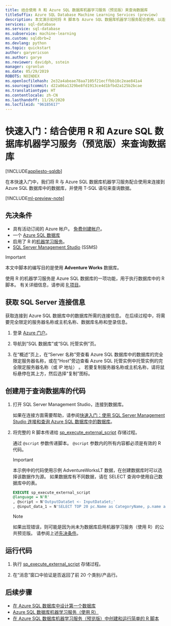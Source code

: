 ```yaml
---
title: 结合使用 R 和 Azure SQL 数据库机器学习服务（预览版）来查询数据库
titleSuffix: Azure SQL Database Machine Learning Services (preview)
description: 本文演示如何将 R 脚本与 Azure SQL 数据库机器学习服务配合使用，以连接到 Azure SQL 数据库中的数据库并使用 Transact-SQL 语句对其进行查询。
services: sql-database
ms.service: sql-database
ms.subservice: machine-learning
ms.custom: sqldbrb=2
ms.devlang: python
ms.topic: quickstart
author: garyericson
ms.author: garye
ms.reviewer: davidph, sstein
manager: cgronlun
ms.date: 05/29/2019
ROBOTS: NOINDEX
ms.openlocfilehash: 2e32a4abeae78aa7105f21ecffbb18c2eae841a4
ms.sourcegitcommit: d22a86a1329be8fd1913ce4d1bfbd2a125b2bcae
ms.translationtype: HT
ms.contentlocale: zh-CN
ms.lasthandoff: 11/26/2020
ms.locfileid: "96185617"
---
```

# <a name="quickstart-use-r-with-azure-sql-database-machine-learning-services-preview-to-query-a-database"></a>快速入门：结合使用 R 和 Azure SQL 数据库机器学习服务（预览版）来查询数据库 

[!INCLUDE[appliesto-sqldb](../includes/appliesto-sqldb.md)]

在本快速入门中，我们将 R 与 Azure SQL 数据库机器学习服务配合使用来连接到 Azure SQL 数据库中的数据库，并使用 T-SQL 语句来查询数据。

[!INCLUDE[ml-preview-note](../../../includes/sql-database-ml-preview-note.md)]

## <a name="prerequisites"></a>先决条件

- 具有活动订阅的 Azure 帐户。 [免费创建帐户](https://azure.microsoft.com/free/?ref=microsoft.com&utm_source=microsoft.com&utm_medium=docs&utm_campaign=visualstudio)。
- 一个 [Azure SQL 数据库](single-database-create-quickstart.md)
- 启用了 R 的[机器学习服务](../managed-instance/machine-learning-services-overview.md)。
- [SQL Server Management Studio](/sql/ssms/sql-server-management-studio-ssms) (SSMS)

> [!IMPORTANT]
> 本文中脚本的编写目的是使用 **Adventure Works** 数据库。

使用 R 的机器学习服务是 Azure SQL 数据库的一项功能，用于执行数据库中的 R 脚本。 有关详细信息，请参阅 [R 项目](https://www.r-project.org/)。

## <a name="get-the-sql-server-connection-information"></a>获取 SQL Server 连接信息

获取连接到 Azure SQL 数据库中的数据库所需的连接信息。 在后续过程中，将需要完全限定的服务器名称或主机名称、数据库名称和登录信息。

1. 登录 [Azure 门户](https://portal.azure.com/)。

2. 导航到“SQL 数据库”或“SQL 托管实例”页。 

3. 在“概述”页上，在“Server 名称”旁查看 Azure SQL 数据库中的数据库的完全限定服务器名称，或在“Host”旁边查看 Azure SQL 托管实例中托管实例的完全限定服务器名称（或 IP 地址）  。 若要复制服务器名称或主机名称，请将鼠标悬停在其上方，然后选择“复制”图标。

## <a name="create-code-to-query-your-database"></a>创建用于查询数据库的代码

1. 打开 SQL Server Management Studio，连接到数据库。

   如果在连接方面需要帮助，请参阅[快速入门：使用 SQL Server Management Studio 连接和查询 Azure SQL 数据库中的数据库](connect-query-ssms.md)。

1. 将完整的 R 脚本传递给 [sp_execute_external_script](/sql/relational-databases/system-stored-procedures/sp-execute-external-script-transact-sql) 存储过程。

   通过 `@script` 参数传递脚本。 `@script` 参数内的所有内容都必须是有效的 R 代码。
   
   >[!IMPORTANT]
   >本示例中的代码使用示例 AdventureWorksLT 数据，在创建数据库时可以选择该数据作为源。 如果数据库有不同数据，请在 SELECT 查询中使用自己数据库中的表。 

    ```sql
    EXECUTE sp_execute_external_script
    @language = N'R'
    , @script = N'OutputDataSet <- InputDataSet;'
    , @input_data_1 = N'SELECT TOP 20 pc.Name as CategoryName, p.name as ProductName FROM [SalesLT].[ProductCategory] pc JOIN [SalesLT].[Product] p ON pc.productcategoryid = p.productcategoryid'
    ```

   > [!NOTE]
   > 如果出现错误，则可能是因为尚未为数据库启用机器学习服务（使用 R）的公共预览版。 请参阅上述[先决条件](#prerequisites)。

## <a name="run-the-code"></a>运行代码

1. 执行 [sp_execute_external_script](/sql/relational-databases/system-stored-procedures/sp-execute-external-script-transact-sql) 存储过程。

1. 在“消息”窗口中验证是否返回了前 20 个类别/产品行。

## <a name="next-steps"></a>后续步骤

- [在 Azure SQL 数据库中设计第一个数据库](design-first-database-tutorial.md)
- [Azure SQL 数据库机器学习服务（使用 R）](../managed-instance/machine-learning-services-overview.md)
- [在 Azure SQL 数据库机器学习服务（预览版）中创建和运行简单的 R 脚本](/sql/machine-learning/tutorials/quickstart-r-create-script?context=%2fazure%2fazure-sql%2fmanaged-instance%2fcontext%2fml-context)